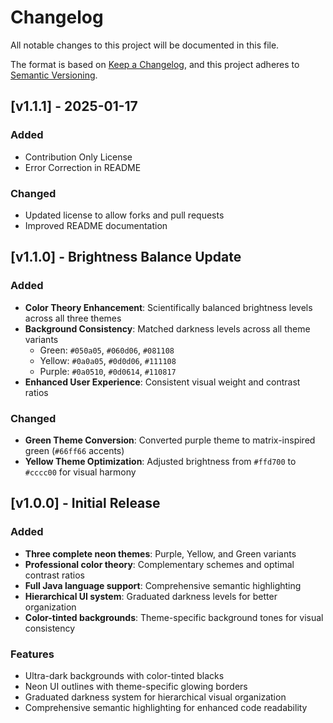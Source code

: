 # Changelog

All notable changes to this project will be documented in this file.

The format is based on [Keep a Changelog](https://keepachangelog.com/en/1.0.0/),
and this project adheres to [Semantic Versioning](https://semver.org/spec/v2.0.0.html).

## [v1.1.1] - 2025-01-17

### Added
- Contribution Only License
- Error Correction in README

### Changed
- Updated license to allow forks and pull requests
- Improved README documentation

## [v1.1.0] - Brightness Balance Update

### Added
- **Color Theory Enhancement**: Scientifically balanced brightness levels across all three themes
- **Background Consistency**: Matched darkness levels across all theme variants
  - Green: `#050a05`, `#060d06`, `#081108`
  - Yellow: `#0a0a05`, `#0d0d06`, `#111108`  
  - Purple: `#0a0510`, `#0d0614`, `#110817`
- **Enhanced User Experience**: Consistent visual weight and contrast ratios

### Changed
- **Green Theme Conversion**: Converted purple theme to matrix-inspired green (`#66ff66` accents)
- **Yellow Theme Optimization**: Adjusted brightness from `#ffd700` to `#cccc00` for visual harmony

## [v1.0.0] - Initial Release

### Added
- **Three complete neon themes**: Purple, Yellow, and Green variants
- **Professional color theory**: Complementary schemes and optimal contrast ratios
- **Full Java language support**: Comprehensive semantic highlighting
- **Hierarchical UI system**: Graduated darkness levels for better organization
- **Color-tinted backgrounds**: Theme-specific background tones for visual consistency

### Features
- Ultra-dark backgrounds with color-tinted blacks
- Neon UI outlines with theme-specific glowing borders
- Graduated darkness system for hierarchical visual organization
- Comprehensive semantic highlighting for enhanced code readability
